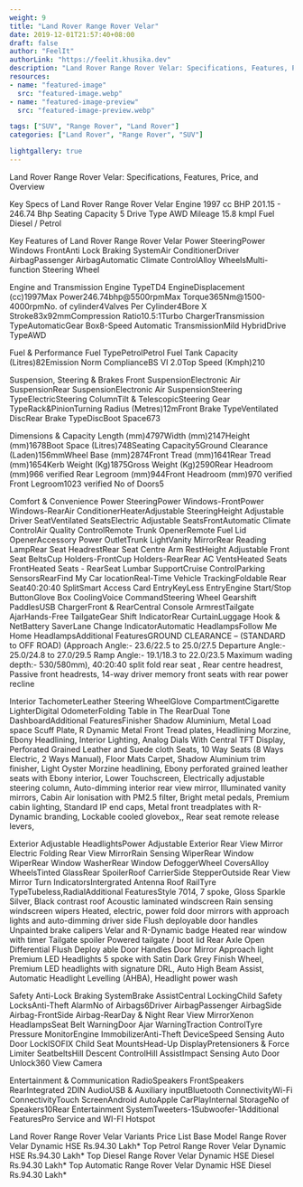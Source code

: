 ```yaml
---
weight: 9
title: "Land Rover Range Rover Velar"
date: 2019-12-01T21:57:40+08:00
draft: false
author: "FeelIt"
authorLink: "https://feelit.khusika.dev"
description: "Land Rover Range Rover Velar: Specifications, Features, Price, and Overview"
resources:
- name: "featured-image"
  src: "featured-image.webp"
- name: "featured-image-preview"
  src: "featured-image-preview.webp"

tags: ["SUV", "Range Rover", "Land Rover"]
categories: ["Land Rover", "Range Rover", "SUV"]

lightgallery: true
---
```


Land Rover Range Rover Velar: Specifications, Features, Price, and Overview

<!--more-->


Key Specs of Land Rover Range Rover Velar
Engine 1997 cc
BHP 201.15 - 246.74 Bhp
Seating Capacity 5
Drive Type AWD
Mileage 15.8 kmpl
Fuel Diesel / Petrol

Key Features of Land Rover Range Rover Velar
Power SteeringPower Windows FrontAnti Lock Braking SystemAir ConditionerDriver AirbagPassenger AirbagAutomatic Climate ControlAlloy WheelsMulti-function Steering Wheel

Engine and Transmission
Engine TypeTD4 EngineDisplacement (cc)1997Max Power246.74bhp@5500rpmMax Torque365Nm@1500-4000rpmNo. of cylinder4Valves Per Cylinder4Bore X Stroke83x92mmCompression Ratio10.5:1Turbo ChargerTransmission TypeAutomaticGear Box8-Speed Automatic TransmissionMild HybridDrive TypeAWD

Fuel & Performance
Fuel TypePetrolPetrol Fuel Tank Capacity (Litres)82Emission Norm ComplianceBS VI 2.0Top Speed (Kmph)210

Suspension, Steering & Brakes
Front SuspensionElectronic Air SuspensionRear SuspensionElectronic Air SuspensionSteering TypeElectricSteering ColumnTilt & TelescopicSteering Gear TypeRack&PinionTurning Radius (Metres)12mFront Brake TypeVentilated DiscRear Brake TypeDiscBoot Space673

Dimensions & Capacity
Length (mm)4797Width (mm)2147Height (mm)1678Boot Space (Litres)748Seating Capacity5Ground Clearance (Laden)156mmWheel Base (mm)2874Front Tread (mm)1641Rear Tread (mm)1654Kerb Weight (Kg)1875Gross Weight (Kg)2590Rear Headroom (mm)966
verified
Rear Legroom (mm)944Front Headroom (mm)970
verified
Front Legroom1023
verified
No of Doors5

Comfort & Convenience
Power SteeringPower Windows-FrontPower Windows-RearAir ConditionerHeaterAdjustable SteeringHeight Adjustable Driver SeatVentilated SeatsElectric Adjustable SeatsFrontAutomatic Climate ControlAir Quality ControlRemote Trunk OpenerRemote Fuel Lid OpenerAccessory Power OutletTrunk LightVanity MirrorRear Reading LampRear Seat HeadrestRear Seat Centre Arm RestHeight Adjustable Front Seat BeltsCup Holders-FrontCup Holders-RearRear AC VentsHeated Seats FrontHeated Seats - RearSeat Lumbar SupportCruise ControlParking SensorsRearFind My Car locationReal-Time Vehicle TrackingFoldable Rear Seat40:20:40 SplitSmart Access Card EntryKeyLess EntryEngine Start/Stop ButtonGlove Box CoolingVoice CommandSteering Wheel Gearshift PaddlesUSB ChargerFront & RearCentral Console ArmrestTailgate AjarHands-Free TailgateGear Shift IndicatorRear CurtainLuggage Hook & NetBattery SaverLane Change IndicatorAutomatic HeadlampsFollow Me Home HeadlampsAdditional FeaturesGROUND CLEARANCE – (STANDARD to OFF ROAD) (Approach Angle:- 23.6/22.5 to 25.0/27.5 Departure Angle:- 25.0/24.8 to 27.0/29.5 Ramp Angle:- 19.1/18.3 to 22.0/23.5 Maximum wading depth:- 530/580mm), 40:20:40 split fold rear seat , Rear centre headrest, Passive front headrests, 14-way driver memory front seats with rear power recline

Interior
TachometerLeather Steering WheelGlove CompartmentCigarette LighterDigital OdometerFolding Table in The RearDual Tone DashboardAdditional FeaturesFinisher Shadow Aluminium, Metal Load space Scuff Plate, R Dynamic Metal Front Tread plates, Headlining Morzine, Ebony Headlining, Interior Lighting, Analog Dials With Central TFT Display, Perforated Grained Leather and Suede cloth Seats, 10 Way Seats (8 Ways Electric, 2 Ways Manual), Floor Mats Carpet, Shadow Aluminium trim finisher, Light Oyster Morzine headlining, Ebony perforated grained leather seats with Ebony interior, Lower Touchscreen, Electrically adjustable steering column, Auto-dimming interior rear view mirror, Illuminated vanity mirrors, Cabin Air Ionisation with PM2.5 filter, Bright metal pedals, Premium cabin lighting, Standard IP end caps, Metal front treadplates with R-Dynamic branding, Lockable cooled glovebox,, Rear seat remote release levers,

Exterior
Adjustable HeadlightsPower Adjustable Exterior Rear View Mirror Electric Folding Rear View MirrorRain Sensing WiperRear Window WiperRear Window WasherRear Window DefoggerWheel CoversAlloy WheelsTinted GlassRear SpoilerRoof CarrierSide StepperOutside Rear View Mirror Turn IndicatorsIntergrated Antenna Roof RailTyre TypeTubeless,RadialAdditional FeaturesStyle 7014, 7 spoke, Gloss Sparkle Silver, Black contrast roof Acoustic laminated windscreen Rain sensing windscreen wipers Heated, electric, power fold door mirrors with approach lights and auto-dimming driver side Flush deployable door handles Unpainted brake calipers Velar and R-Dynamic badge Heated rear window with timer Tailgate spoiler Powered tailgate / boot lid Rear Axle Open Differential Flush Deploy able Door Handles Door Mirror Approach light Premium LED Headlights 5 spoke with Satin Dark Grey Finish Wheel, Premium LED headlights with signature DRL, Auto High Beam Assist, Automatic Headlight Levelling (AHBA), Headlight power wash

Safety
Anti-Lock Braking SystemBrake AssistCentral LockingChild Safety LocksAnti-Theft AlarmNo of Airbags6Driver AirbagPassenger AirbagSide Airbag-FrontSide Airbag-RearDay & Night Rear View MirrorXenon HeadlampsSeat Belt WarningDoor Ajar WarningTraction ControlTyre Pressure MonitorEngine ImmobilizerAnti-Theft DeviceSpeed Sensing Auto Door LockISOFIX Child Seat MountsHead-Up DisplayPretensioners & Force Limiter SeatbeltsHill Descent ControlHill AssistImpact Sensing Auto Door Unlock360 View Camera

Entertainment & Communication
RadioSpeakers FrontSpeakers RearIntegrated 2DIN AudioUSB & Auxiliary inputBluetooth ConnectivityWi-Fi ConnectivityTouch ScreenAndroid AutoApple CarPlayInternal StorageNo of Speakers10Rear Entertainment SystemTweeters-1Subwoofer-1Additional FeaturesPro Service and WI-FI Hotspot

Land Rover Range Rover Velar Variants Price List
Base Model
Range Rover Velar Dynamic HSE
Rs.94.30 Lakh*
Top Petrol
Range Rover Velar Dynamic HSE
Rs.94.30 Lakh*
Top Diesel
Range Rover Velar Dynamic HSE Diesel
Rs.94.30 Lakh*
Top Automatic
Range Rover Velar Dynamic HSE Diesel
Rs.94.30 Lakh*
